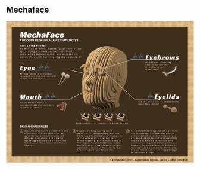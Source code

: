 ## Mechaface

![EmmaWoods](https://github.com/cs947/cs947.github.io/blob/master/assets/img/mechafaceposter.png)
